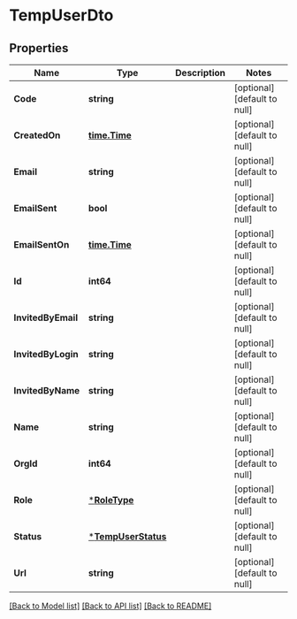 # TempUserDto

## Properties
Name | Type | Description | Notes
------------ | ------------- | ------------- | -------------
**Code** | **string** |  | [optional] [default to null]
**CreatedOn** | [**time.Time**](time.Time.md) |  | [optional] [default to null]
**Email** | **string** |  | [optional] [default to null]
**EmailSent** | **bool** |  | [optional] [default to null]
**EmailSentOn** | [**time.Time**](time.Time.md) |  | [optional] [default to null]
**Id** | **int64** |  | [optional] [default to null]
**InvitedByEmail** | **string** |  | [optional] [default to null]
**InvitedByLogin** | **string** |  | [optional] [default to null]
**InvitedByName** | **string** |  | [optional] [default to null]
**Name** | **string** |  | [optional] [default to null]
**OrgId** | **int64** |  | [optional] [default to null]
**Role** | [***RoleType**](RoleType.md) |  | [optional] [default to null]
**Status** | [***TempUserStatus**](TempUserStatus.md) |  | [optional] [default to null]
**Url** | **string** |  | [optional] [default to null]

[[Back to Model list]](../README.md#documentation-for-models) [[Back to API list]](../README.md#documentation-for-api-endpoints) [[Back to README]](../README.md)


